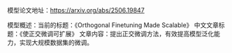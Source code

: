 模型论文地址：https://arxiv.org/abs/2506.19847

模型概述：当前的标题：《Orthogonal Finetuning Made Scalable》
中文文章标题：《使正交微调可扩展》
文章内容：提出正交微调方法，有效提高模型泛化能力，实现大规模数据集的微调。
